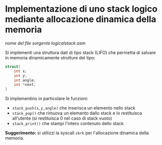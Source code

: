 # Implementazione di uno stack logico mediante allocazione dinamica della memoria

*nome del file sorgente logicalstack.asm*

Si implementi una struttura dati di tipo stack (LIFO) che permetta di salvare in memoria dinamicamente strutture del tipo:
```c
struct{
	int x;
	int y;
	int angle;
	int *next;
}
``` 

Si implementino in particolare le funzioni:

- `stack_push(x,y,angle)` che inserisca un elemento nello stack 
- `stack_pop()` che rimuova un elemento dallo stack e lo restituisca all'utente (si restituisca 0 nel caso di stack vuoto)
- `stack_print()` che stampi l'intero contenuto dello stack

**Suggerimento:** si utilizzi la syscall `sbrk` per l'allocazione dinamica della memoria.